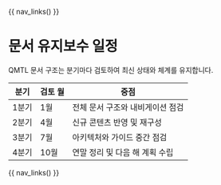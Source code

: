 {{ nav_links() }}

# 문서 유지보수 일정

QMTL 문서 구조는 분기마다 검토하여 최신 상태와 체계를 유지합니다.

| 분기 | 검토 월 | 중점 | 
|------|---------|------|
| 1분기 | 1월 | 전체 문서 구조와 내비게이션 점검 |
| 2분기 | 4월 | 신규 콘텐츠 반영 및 재구성 |
| 3분기 | 7월 | 아키텍처와 가이드 중간 점검 |
| 4분기 | 10월 | 연말 정리 및 다음 해 계획 수립 |

{{ nav_links() }}
